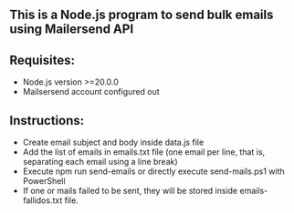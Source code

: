 ## This is a Node.js program to send bulk emails using Mailersend API

## Requisites:
- Node.js version >=20.0.0
- Mailsersend account configured out

## Instructions:
- Create email subject and body inside data.js file
- Add the list of emails in emails.txt file (one email per line, that is, separating each email using a line break)
- Execute npm run send-emails or directly execute send-mails.ps1 with PowerShell
- If one or mails failed to be sent, they will be stored inside emails-fallidos.txt file.
